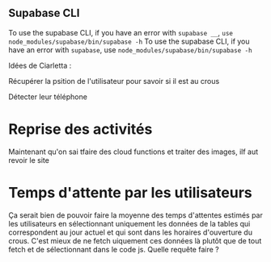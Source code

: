 ## Supabase CLI

To use the supabase CLI, if you have an error with `supabase __`, `use node_modules/supabase/bin/supabase -h`
To use the supabase CLI, if you have an error with `supabase`, use `node_modules/supabase/bin/supabase -h`

Idées de Ciarletta :

Récupérer la psition de l'utilisateur pour savoir si il est au crous

Détecter leur téléphone

# Reprise des activités

Maintenant qu'on sai tfaire des cloud functions et traiter des images, ilf aut revoir le site

# Temps d'attente par les utilisateurs

Ça serait bien de pouvoir faire la moyenne des temps d'attentes estimés par les utilisateurs en sélectionnant uniquement les données de la tables qui correspondent au jour actuel et qui sont dans les horaires d'ouverture du crous.
C'est mieux de ne fetch uiquement ces données là plutôt que de tout fetch et de sélectionnant dans le code js.
Quelle requête faire ?
